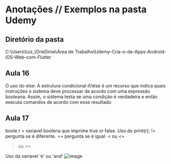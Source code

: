# Anotações  //  Exemplos na pasta Udemy #

## Diretório da pasta ##
C:\Users\luiz_\OneDrive\Área de Trabalho\Udemy\-Cria-o-de-Apps-Android-iOS-Web-com-Flutter


## Aula 16 ##

O uso do else: A estrutura condicional if/else é um recurso que indica quais instruções o sistema deve processar de acordo com uma expressão booleana. Assim, o sistema testa se uma condição é verdadeira e então executa comandos de acordo com esse resultado

## Aula 17 ##

boole r = variavel boolena que imprime true or false. Uso do print(r);
!= pergunta se é diferente.
== pergunta se é igual.
< ou <=
> ou >=

Uso da variavel 'e' ou 'and'
![image](https://user-images.githubusercontent.com/115110679/205915737-ecb544ef-3f36-4189-96b1-efa83f7c200e.png)
